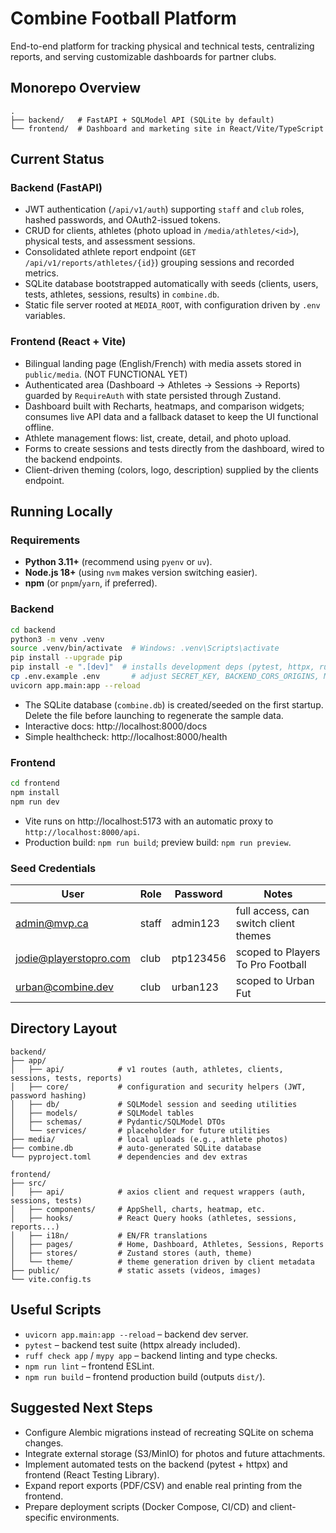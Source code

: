 # Combine Football Platform

End-to-end platform for tracking physical and technical tests, centralizing reports, and serving customizable dashboards for partner clubs.

## Monorepo Overview

```
.
├── backend/   # FastAPI + SQLModel API (SQLite by default)
└── frontend/  # Dashboard and marketing site in React/Vite/TypeScript
```

## Current Status

### Backend (FastAPI)
- JWT authentication (`/api/v1/auth`) supporting `staff` and `club` roles, hashed passwords, and OAuth2-issued tokens.
- CRUD for clients, athletes (photo upload in `/media/athletes/<id>`), physical tests, and assessment sessions.
- Consolidated athlete report endpoint (`GET /api/v1/reports/athletes/{id}`) grouping sessions and recorded metrics.
- SQLite database bootstrapped automatically with seeds (clients, users, tests, athletes, sessions, results) in `combine.db`.
- Static file server rooted at `MEDIA_ROOT`, with configuration driven by `.env` variables.

### Frontend (React + Vite)
- Bilingual landing page (English/French) with media assets stored in `public/media`. (NOT FUNCTIONAL YET)
- Authenticated area (Dashboard → Athletes → Sessions → Reports) guarded by `RequireAuth` with state persisted through Zustand.
- Dashboard built with Recharts, heatmaps, and comparison widgets; consumes live API data and a fallback dataset to keep the UI functional offline.
- Athlete management flows: list, create, detail, and photo upload.
- Forms to create sessions and tests directly from the dashboard, wired to the backend endpoints.
- Client-driven theming (colors, logo, description) supplied by the clients endpoint.

## Running Locally

### Requirements
- **Python 3.11+** (recommend using `pyenv` or `uv`).
- **Node.js 18+** (using `nvm` makes version switching easier).
- **npm** (or `pnpm`/`yarn`, if preferred).

### Backend
```bash
cd backend
python3 -m venv .venv
source .venv/bin/activate  # Windows: .venv\Scripts\activate
pip install --upgrade pip
pip install -e ".[dev]"  # installs development deps (pytest, httpx, ruff, mypy)
cp .env.example .env       # adjust SECRET_KEY, BACKEND_CORS_ORIGINS, MEDIA_ROOT, etc.
uvicorn app.main:app --reload
```
- The SQLite database (`combine.db`) is created/seeded on the first startup. Delete the file before launching to regenerate the sample data.
- Interactive docs: http://localhost:8000/docs
- Simple healthcheck: http://localhost:8000/health

### Frontend
```bash
cd frontend
npm install
npm run dev
```
- Vite runs on http://localhost:5173 with an automatic proxy to `http://localhost:8000/api`.
- Production build: `npm run build`; preview build: `npm run preview`.

### Seed Credentials
| User | Role | Password | Notes |
|------|------|----------|-------|
| admin@mvp.ca | staff | admin123 | full access, can switch client themes |
| jodie@playerstopro.com | club | ptp123456 | scoped to Players To Pro Football |
| urban@combine.dev | club | urban123 | scoped to Urban Fut |

## Directory Layout

```
backend/
├── app/
│   ├── api/            # v1 routes (auth, athletes, clients, sessions, tests, reports)
│   ├── core/           # configuration and security helpers (JWT, password hashing)
│   ├── db/             # SQLModel session and seeding utilities
│   ├── models/         # SQLModel tables
│   ├── schemas/        # Pydantic/SQLModel DTOs
│   └── services/       # placeholder for future utilities
├── media/              # local uploads (e.g., athlete photos)
├── combine.db          # auto-generated SQLite database
└── pyproject.toml      # dependencies and dev extras

frontend/
├── src/
│   ├── api/            # axios client and request wrappers (auth, sessions, tests)
│   ├── components/     # AppShell, charts, heatmap, etc.
│   ├── hooks/          # React Query hooks (athletes, sessions, reports...)
│   ├── i18n/           # EN/FR translations
│   ├── pages/          # Home, Dashboard, Athletes, Sessions, Reports
│   ├── stores/         # Zustand stores (auth, theme)
│   └── theme/          # theme generation driven by client metadata
├── public/             # static assets (videos, images)
└── vite.config.ts
```

## Useful Scripts
- `uvicorn app.main:app --reload` – backend dev server.
- `pytest` – backend test suite (httpx already included).
- `ruff check app` / `mypy app` – backend linting and type checks.
- `npm run lint` – frontend ESLint.
- `npm run build` – frontend production build (outputs `dist/`).

## Suggested Next Steps
- Configure Alembic migrations instead of recreating SQLite on schema changes.
- Integrate external storage (S3/MinIO) for photos and future attachments.
- Implement automated tests on the backend (pytest + httpx) and frontend (React Testing Library).
- Expand report exports (PDF/CSV) and enable real printing from the frontend.
- Prepare deployment scripts (Docker Compose, CI/CD) and client-specific environments.
